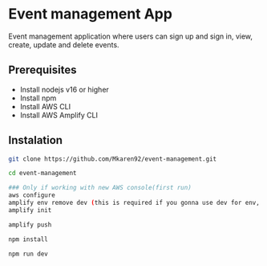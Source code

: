 # Event management App 
Event management application where users can sign up and sign in, view, create, update and delete events.

## Prerequisites
- Install nodejs v16 or higher
- Install npm
- Install AWS CLI
- Install AWS Amplify CLI

## Instalation
```bash
git clone https://github.com/Mkaren92/event-management.git
```

```bash
cd event-management
```

```bash
### Only if working with new AWS console(first run)
aws configure
amplify env remove dev (this is required if you gonna use dev for env, otherwise just make sure to use unique name for env)
amplify init
```

```bash
amplify push
```

```bash
npm install
```

```bash
npm run dev
```
